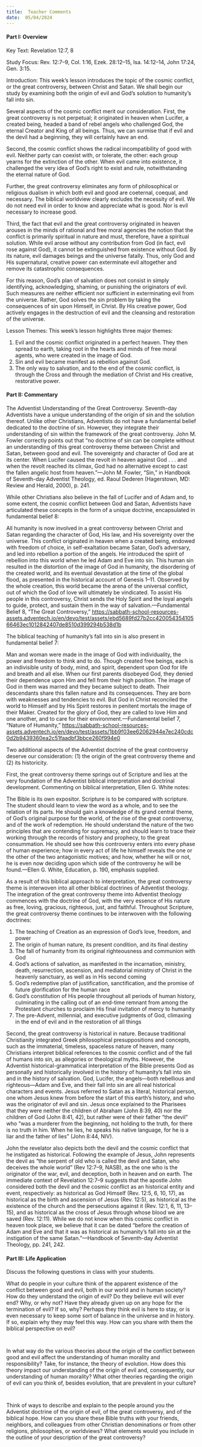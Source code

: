 ```yaml
---
title:  Teacher Comments
date:  05/04/2024
---
```


#### Part I: Overview

Key Text: Revelation 12:7, 8

Study Focus: Rev. 12:7–9, Col. 1:16, Ezek. 28:12–15, Isa. 14:12–14, John 17:24, Gen. 3:15.

Introduction: This week’s lesson introduces the topic of the cosmic conflict, or the great controversy, between Christ and Satan. We shall begin our study by examining both the origin of evil and God’s solution to humanity’s fall into sin.

Several aspects of the cosmic conflict merit our consideration. First, the great controversy is not perpetual; it originated in heaven when Lucifer, a created being, headed a band of rebel angels who challenged God, the eternal Creator and King of all beings. Thus, we can surmise that if evil and the devil had a beginning, they will certainly have an end.

Second, the cosmic conflict shows the radical incompatibility of good with evil. Neither party can coexist with, or tolerate, the other: each group yearns for the extinction of the other. When evil came into existence, it challenged the very idea of God’s right to exist and rule, notwithstanding the eternal nature of God.

Further, the great controversy eliminates any form of philosophical or religious dualism in which both evil and good are coeternal, coequal, and necessary. The biblical worldview clearly excludes the necessity of evil. We do not need evil in order to know and appreciate what is good. Nor is evil necessary to increase good.

Third, the fact that evil and the great controversy originated in heaven arouses in the minds of rational and free moral agencies the notion that the conflict is primarily spiritual in nature and must, therefore, have a spiritual solution. While evil arose without any contribution from God (in fact, evil rose against God), it cannot be extinguished from existence without God. By its nature, evil damages beings and the universe fatally. Thus, only God and His supernatural, creative power can exterminate evil altogether and remove its catastrophic consequences.

For this reason, God’s plan of salvation does not consist in simply identifying, acknowledging, shaming, or punishing the originators of evil. Such measures are neither efficient nor sufficient in exterminating evil from the universe. Rather, God solves the sin problem by taking the consequences of sin upon Himself, in Christ. By His creative power, God actively engages in the destruction of evil and the cleansing and restoration of the universe.

Lesson Themes: This week’s lesson highlights three major themes:

1. Evil and the cosmic conflict originated in a perfect heaven. They then spread to earth, taking root in the hearts and minds of free moral agents, who were created in the image of God.
2. Sin and evil became manifest as rebellion against God.
3. The only way to salvation, and to the end of the cosmic conflict, is through the Cross and through the mediation of Christ and His creative, restorative power.

#### Part II: Commentary

The Adventist Understanding of the Great Controversy. Seventh-day Adventists have a unique understanding of the origin of sin and the solution thereof. Unlike other Christians, Adventists do not have a fundamental belief dedicated to the doctrine of sin. However, they integrate their understanding of sin within the framework of the great controversy. John M. Fowler correctly points out that “no doctrine of sin can be complete without an understanding of this great controversy theme between Christ and Satan, between good and evil. The sovereignty and character of God are at its center. When Lucifer caused the revolt in heaven against God . . . and when the revolt reached its climax, God had no alternative except to cast the fallen angelic host from heaven.”—John M. Fowler, “Sin,” in Handbook of Seventh-day Adventist Theology, ed. Raoul Dederen (Hagerstown, MD: Review and Herald, 2000), p. 241.

While other Christians also believe in the fall of Lucifer and of Adam and, to some extent, the cosmic conflict between God and Satan, Adventists have articulated these concepts in the form of a unique doctrine, encapsulated in fundamental belief 8:

All humanity is now involved in a great controversy between Christ and Satan regarding the character of God, His law, and His sovereignty over the universe. This conflict originated in heaven when a created being, endowed with freedom of choice, in self-exaltation became Satan, God’s adversary, and led into rebellion a portion of the angels. He introduced the spirit of rebellion into this world when he led Adam and Eve into sin. This human sin resulted in the distortion of the image of God in humanity, the disordering of the created world, and its eventual devastation at the time of the global flood, as presented in the historical account of Genesis 1–11. Observed by the whole creation, this world became the arena of the universal conflict, out of which the God of love will ultimately be vindicated. To assist His people in this controversy, Christ sends the Holy Spirit and the loyal angels to guide, protect, and sustain them in the way of salvation.—Fundamental Belief 8, “The Great Controversy,” https://sabbath-school-resources-assets.adventech.io/en/devo/test/assets/ebd5689fd27b2cc42005435410566463ec1012842407de8510d399294b538d1b

The biblical teaching of humanity’s fall into sin is also present in fundamental belief 7:

Man and woman were made in the image of God with individuality, the power and freedom to think and to do. Though created free beings, each is an indivisible unity of body, mind, and spirit, dependent upon God for life and breath and all else. When our first parents disobeyed God, they denied their dependence upon Him and fell from their high position. The image of God in them was marred and they became subject to death. Their descendants share this fallen nature and its consequences. They are born with weaknesses and tendencies to evil. But God in Christ reconciled the world to Himself and by His Spirit restores in penitent mortals the image of their Maker. Created for the glory of God, they are called to love Him and one another, and to care for their environment.—Fundamental belief 7, “Nature of Humanity,” https://sabbath-school-resources-assets.adventech.io/en/devo/test/assets/1bb9f03ee62062944e7ec240cdc0d2b9439360ea2c51faadbf3bbce260f994e0

Two additional aspects of the Adventist doctrine of the great controversy deserve our consideration: (1) the origin of the great controversy theme and (2) its historicity.

First, the great controversy theme springs out of Scripture and lies at the very foundation of the Adventist biblical interpretation and doctrinal development. Commenting on biblical interpretation, Ellen G. White notes:

The Bible is its own expositor. Scripture is to be compared with scripture. The student should learn to view the word as a whole, and to see the relation of its parts. He should gain a knowledge of its grand central theme, of God’s original purpose for the world, of the rise of the great controversy, and of the work of redemption. He should understand the nature of the two principles that are contending for supremacy, and should learn to trace their working through the records of history and prophecy, to the great consummation. He should see how this controversy enters into every phase of human experience; how in every act of life he himself reveals the one or the other of the two antagonistic motives; and how, whether he will or not, he is even now deciding upon which side of the controversy he will be found.—Ellen G. White, Education, p. 190, emphasis supplied.

As a result of this biblical approach to interpretation, the great controversy theme is interwoven into all other biblical doctrines of Adventist theology. The integration of the great controversy theme into Adventist theology commences with the doctrine of God, with the very essence of His nature as free, loving, gracious, righteous, just, and faithful. Throughout Scripture, the great controversy theme continues to be interwoven with the following doctrines:

1. The teaching of Creation as an expression of God’s love, freedom, and power
2. The origin of human nature, its present condition, and its final destiny
3. The fall of humanity from its original righteousness and communion with God
4. God’s actions of salvation, as manifested in the incarnation, ministry, death, resurrection, ascension, and mediatorial ministry of Christ in the heavenly sanctuary, as well as in His second coming
5. God’s redemptive plan of justification, sanctification, and the promise of future glorification for the human race
6. God’s constitution of His people throughout all periods of human history, culminating in the calling out of an end-time remnant from among the Protestant churches to proclaim His final invitation of mercy to humanity
7. The pre-Advent, millennial, and executive judgments of God, climaxing in the end of evil and in the restoration of all things

Second, the great controversy is historical in nature. Because traditional Christianity integrated Greek philosophical presuppositions and concepts, such as the immaterial, timeless, spaceless nature of heaven, many Christians interpret biblical references to the cosmic conflict and of the fall of humans into sin, as allegories or theological myths. However, the Adventist historical-grammatical interpretation of the Bible presents God as personally and historically involved in the history of humanity’s fall into sin and in the history of salvation. God, Lucifer, the angels—both rebellious and righteous—Adam and Eve, and their fall into sin are all real historical characters and events. Jesus referred to Satan as a literal, historical person, one whom Jesus knew from before the start of this earth’s history, and who was the originator of evil and sin. Jesus once explained to the Pharisees that they were neither the children of Abraham (John 8:39, 40) nor the children of God (John 8:41, 42), but rather were of their father “the devil” who “was a murderer from the beginning, not holding to the truth, for there is no truth in him. When he lies, he speaks his native language, for he is a liar and the father of lies” (John 8:44, NIV).

John the revelator also depicts both the devil and the cosmic conflict that he instigated as historical. Following the example of Jesus, John represents the devil as “the serpent of old who is called the devil and Satan, who deceives the whole world” (Rev 12:7–9, NASB), as the one who is the originator of the war, evil, and deception, both in heaven and on earth. The immediate context of Revelation 12:7–9 suggests that the apostle John considered both the devil and the cosmic conflict as an historical entity and event, respectively: as historical as God Himself (Rev. 12:5, 6, 10, 17), as historical as the birth and ascension of Jesus (Rev. 12:5), as historical as the existence of the church and the persecutions against it (Rev. 12:1, 6, 11, 13–15), and as historical as the cross of Jesus through whose blood we are saved (Rev. 12:11). While we do not know when this cosmic conflict in heaven took place, we believe that it can be dated “before the creation of Adam and Eve and that it was as historical as humanity’s fall into sin at the instigation of the same Satan.”—Handbook of Seventh-day Adventist Theology, pp. 241, 242.

#### Part III: Life Application

Discuss the following questions in class with your students.

What do people in your culture think of the apparent existence of the conflict between good and evil, both in our world and in human society? How do they understand the origin of evil? Do they believe evil will ever end? Why, or why not? Have they already given up on any hope for the termination of evil? If so, why? Perhaps they think evil is here to stay, or is even necessary to keep some sort of balance in the universe and in history. If so, explain why they may feel this way. How can you share with them the biblical perspective on evil?

` `

In what way do the various theories about the origin of the conflict between good and evil affect the understanding of human morality and responsibility? Take, for instance, the theory of evolution. How does this theory impact our understanding of the origin of evil and, consequently, our understanding of human morality? What other theories regarding the origin of evil can you think of, besides evolution, that are prevalent in your culture?

` `

Think of ways to describe and explain to the people around you the Adventist doctrine of the origin of evil, of the great controversy, and of the biblical hope. How can you share these Bible truths with your friends, neighbors, and colleagues from other Christian denominations or from other religions, philosophies, or worldviews? What elements would you include in the outline of your description of the great controversy?

` `